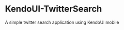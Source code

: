 KendoUI-TwitterSearch
=====================

A simple twitter search application using KendoUI mobile